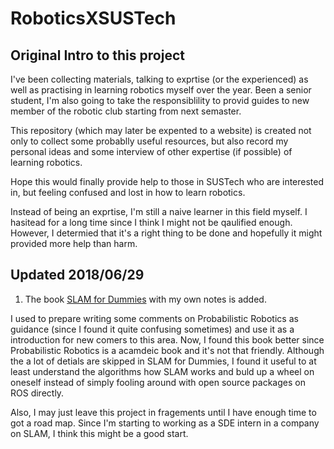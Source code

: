 # RoboticsXSUSTech
## Original Intro to this project
I've been collecting materials, talking to exprtise (or the experienced) as well as practising in learning robotics myself over the year. Been a senior student, I'm also going to take the responsiblility to provid guides to new member of the robotic club starting from next semaster.

This repository (which may later be expented to a website) is created not only to collect some probablly useful resources, but also record my personal ideas and some interview of other expertise (if possible) of learning robotics. 

Hope this would finally provide help to those in SUSTech who are interested in, but feeling confused and lost in how to learn robotics. 

Instead of being an exprtise, I'm still a naive learner in this field myself. I hasitead for a long time since I think I might not be qaulified enough. However, I determied that it's a right thing to be done and hopefully it might provided more help than harm. 

## Updated 2018/06/29
1. The book [SLAM for Dummies](books/SLAM_for_Dummies.pdf) with my own notes is added. 

I used to prepare writing some comments on  Probabilistic Robotics as guidance (since I found it quite confusing sometimes) and use it as a introduction for new comers to this area. Now, I found this book better since Probabilistic Robotics is a acamdeic book and it's not that friendly. Although the a lot of detials are skipped in SLAM for Dummies, I found it useful to at least understand the algorithms how SLAM works and buld up a wheel on oneself instead of simply fooling around with open source packages on ROS directly.

Also, I may just leave this project in fragements until I have enough time to got a road map. Since I'm starting to working as a SDE intern in a company on SLAM, I think this might be a good start. 